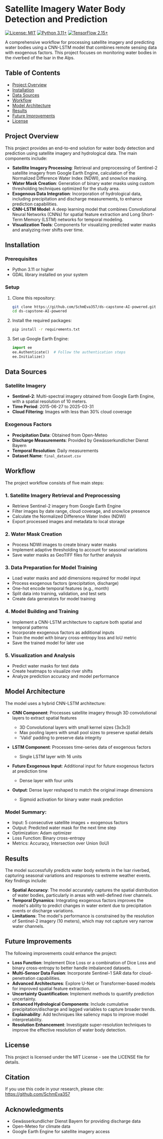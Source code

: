 # Satellite Imagery Water Body Detection and Prediction

[![License: MIT](https://img.shields.io/badge/License-MIT-yellow.svg)](https://opensource.org/licenses/MIT)
[![Python 3.11+](https://img.shields.io/badge/python-3.11+-blue.svg)](https://www.python.org/downloads/)
[![TensorFlow 2.15+](https://img.shields.io/badge/tensorflow-2.15+-orange.svg)](https://www.tensorflow.org/)

A comprehensive workflow for processing satellite imagery and predicting water bodies using a CNN-LSTM model that combines remote sensing data with exogenous factors. This project focuses on monitoring water bodies in the riverbed of the Isar in the Alps.

## Table of Contents
- [Project Overview](#project-overview)
- [Installation](#installation)
- [Data Sources](#data-sources)
- [Workflow](#workflow)
- [Model Architecture](#model-architecture)
- [Results](#results)
- [Future Improvements](#future-improvements)
- [License](#license)

## Project Overview

This project provides an end-to-end solution for water body detection and prediction using satellite imagery and hydrological data. The main components include:

- **Satellite Imagery Processing**: Retrieval and preprocessing of Sentinel-2 satellite imagery from Google Earth Engine, calculation of the Normalized Difference Water Index (NDWI), and snow/ice masking.
- **Water Mask Creation**: Generation of binary water masks using custom thresholding techniques optimized for the study area.
- **Exogenous Data Integration**: Incorporation of hydrological data, including precipitation and discharge measurements, to enhance prediction capabilities.
- **CNN-LSTM Model**: A deep learning model that combines Convolutional Neural Networks (CNNs) for spatial feature extraction and Long Short-Term Memory (LSTM) networks for temporal modeling.
- **Visualization Tools**: Components for visualizing predicted water masks and analyzing river shifts over time.

## Installation

### Prerequisites
- Python 3.11 or higher
- GDAL library installed on your system

### Setup

1. Clone this repository:
   ```bash
   git clone https://github.com/SchmEva357/ds-capstone-AI-powered.git
   cd ds-capstone-AI-powered
   ```

2. Install the required packages:
   ```bash
   pip install -r requirements.txt
   ```

3. Set up Google Earth Engine:
   ```python
   import ee
   ee.Authenticate()  # Follow the authentication steps
   ee.Initialize()
   ```

## Data Sources

### Satellite Imagery
- **Sentinel-2**: Multi-spectral imagery obtained from Google Earth Engine, with a spatial resolution of 10 meters.
- **Time Period**: 2015-06-27 to 2025-03-31
- **Cloud Filtering**: Images with less than 30% cloud coverage

### Exogenous Factors
- **Precipitation Data**: Obtained from Open-Meteo
- **Discharge Measurements**: Provided by Gewässerkundlicher Dienst Bayern
- **Temporal Resolution**: Daily measurements
- **Dataset Name**: `final_dataset.csv`

## Workflow

The project workflow consists of five main steps:

### 1. Satellite Imagery Retrieval and Preprocessing
- Retrieve Sentinel-2 imagery from Google Earth Engine
- Filter images by date range, cloud coverage, and snow/ice presence
- Calculate the Normalized Difference Water Index (NDWI)
- Export processed images and metadata to local storage

### 2. Water Mask Creation
- Process NDWI images to create binary water masks
- Implement adaptive thresholding to account for seasonal variations
- Save water masks as GeoTIFF files for further analysis

### 3. Data Preparation for Model Training
- Load water masks and add dimensions required for model input
- Process exogenous factors (precipitation, discharge)
- One-hot encode temporal features (e.g., month)
- Split data into training, validation, and test sets
- Create data generators for model training

### 4. Model Building and Training
- Implement a CNN-LSTM architecture to capture both spatial and temporal patterns
- Incorporate exogenous factors as additional inputs
- Train the model with binary cross-entropy loss and IoU metric
- Save the trained model for later use

### 5. Visualization and Analysis
- Predict water masks for test data
- Create heatmaps to visualize river shifts
- Analyze prediction accuracy and model performance

## Model Architecture

The model uses a hybrid CNN-LSTM architecture:

- **CNN Component**: Processes satellite imagery through 3D convolutional layers to extract spatial features
  - 3D Convolutional layers with small kernel sizes (3x3x3)
  - Max pooling layers with small pool sizes to preserve spatial details
  - 'Valid' padding to preserve data integrity

- **LSTM Component**: Processes time-series data of exogenous factors
  - Single LSTM layer with 16 units

- **Future Exogenous Input**: Additional input for future exogenous factors at prediction time
  - Dense layer with four units

- **Output**: Dense layer reshaped to match the original image dimensions
  - Sigmoid activation for binary water mask prediction

### Model Summary:
- Input: 5 consecutive satellite images + exogenous factors
- Output: Predicted water mask for the next time step
- Optimization: Adam optimizer
- Loss Function: Binary cross-entropy
- Metrics: Accuracy, Intersection over Union (IoU)

## Results

The model successfully predicts water body extents in the Isar riverbed, capturing seasonal variations and responses to extreme weather events. Key findings include:

- **Spatial Accuracy**: The model accurately captures the spatial distribution of water bodies, particularly in areas with well-defined river channels.
- **Temporal Dynamics**: Integrating exogenous factors improves the model's ability to predict changes in water extent due to precipitation events or discharge variations.
- **Limitations**: The model's performance is constrained by the resolution of Sentinel-2 imagery (10 meters), which may not capture very narrow water channels.

## Future Improvements

The following improvements could enhance the project:

- **Loss Function**: Implement Dice Loss or a combination of Dice Loss and binary cross-entropy to better handle imbalanced datasets.
- **Multi-Sensor Data Fusion**: Incorporate Sentinel-1 SAR data for cloud-penetration capabilities.
- **Advanced Architectures**: Explore U-Net or Transformer-based models for improved spatial feature extraction.
- **Uncertainty Quantification**: Implement methods to quantify prediction uncertainty.
- **Enhanced Hydrological Components**: Include cumulative precipitation/discharge and lagged variables to capture broader trends.
- **Explainability**: Add techniques like saliency maps to improve model interpretability.
- **Resolution Enhancement**: Investigate super-resolution techniques to improve the effective resolution of water body detection.

## License

This project is licensed under the MIT License - see the LICENSE file for details.

## Citation

If you use this code in your research, please cite: https://github.com/SchmEva357


## Acknowledgments

- Gewässerkundlicher Dienst Bayern for providing discharge data
- Open-Meteo for climate data
- Google Earth Engine for satellite imagery access
